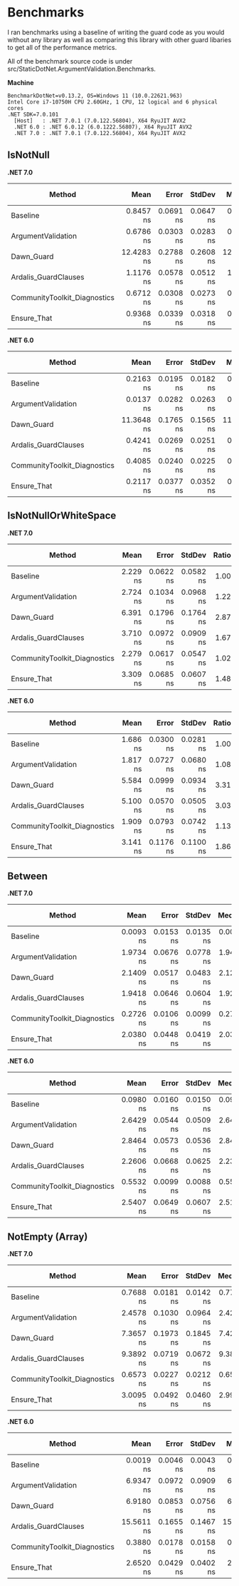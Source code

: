 # Benchmarks

I ran benchmarks using a baseline of writing the guard code as you would without any library as well as comparing this library with other guard libaries to get all of the performance metrics.

All of the benchmark source code is under src/StaticDotNet.ArgumentValidation.Benchmarks.

**Machine**

```
BenchmarkDotNet=v0.13.2, OS=Windows 11 (10.0.22621.963)
Intel Core i7-10750H CPU 2.60GHz, 1 CPU, 12 logical and 6 physical cores
.NET SDK=7.0.101
  [Host]   : .NET 7.0.1 (7.0.122.56804), X64 RyuJIT AVX2
  .NET 6.0 : .NET 6.0.12 (6.0.1222.56807), X64 RyuJIT AVX2
  .NET 7.0 : .NET 7.0.1 (7.0.122.56804), X64 RyuJIT AVX2
```

## IsNotNull

**.NET 7.0**

|                       Method |       Mean |     Error |    StdDev |     Median | Ratio | RatioSD | Allocated | Alloc Ratio |
|----------------------------- |-----------:|----------:|----------:|-----------:|------:|--------:|----------:|------------:|
|                     Baseline |  0.8457 ns | 0.0691 ns | 0.0647 ns |  0.8565 ns |  1.00 |    0.00 |         - |          NA |
|           ArgumentValidation |  0.6786 ns | 0.0303 ns | 0.0283 ns |  0.6782 ns |  0.81 |    0.07 |         - |          NA |
|                   Dawn_Guard | 12.4283 ns | 0.2788 ns | 0.2608 ns | 12.3970 ns | 14.77 |    1.11 |      40 B |          NA |
|         Ardalis_GuardClauses |  1.1176 ns | 0.0578 ns | 0.0512 ns |  1.1014 ns |  1.32 |    0.11 |         - |          NA |
| CommunityToolkit_Diagnostics |  0.6712 ns | 0.0308 ns | 0.0273 ns |  0.6699 ns |  0.79 |    0.05 |         - |          NA |
|                  Ensure_That |  0.9368 ns | 0.0339 ns | 0.0318 ns |  0.9360 ns |  1.11 |    0.09 |         - |          NA |

**.NET 6.0**

|                       Method |       Mean |     Error |    StdDev |     Median | Ratio | RatioSD | Allocated | Alloc Ratio |
|----------------------------- |-----------:|----------:|----------:|-----------:|------:|--------:|----------:|------------:|
|                     Baseline |  0.2163 ns | 0.0195 ns | 0.0182 ns |  0.2175 ns |  1.00 |    0.00 |         - |          NA |
|           ArgumentValidation |  0.0137 ns | 0.0282 ns | 0.0263 ns |  0.0000 ns |  0.07 |    0.13 |         - |          NA |
|                   Dawn_Guard | 11.3648 ns | 0.1765 ns | 0.1565 ns | 11.3443 ns | 53.09 |    4.70 |      40 B |          NA |
|         Ardalis_GuardClauses |  0.4241 ns | 0.0269 ns | 0.0251 ns |  0.4156 ns |  1.97 |    0.20 |         - |          NA |
| CommunityToolkit_Diagnostics |  0.4085 ns | 0.0240 ns | 0.0225 ns |  0.4102 ns |  1.90 |    0.18 |         - |          NA |
|                  Ensure_That |  0.2117 ns | 0.0377 ns | 0.0352 ns |  0.1980 ns |  0.98 |    0.18 |         - |          NA |

## IsNotNullOrWhiteSpace

**.NET 7.0**

|                       Method |     Mean |     Error |    StdDev | Ratio | RatioSD | Allocated | Alloc Ratio |
|----------------------------- |---------:|----------:|----------:|------:|--------:|----------:|------------:|
|                     Baseline | 2.229 ns | 0.0622 ns | 0.0582 ns |  1.00 |    0.00 |         - |          NA |
|           ArgumentValidation | 2.724 ns | 0.1034 ns | 0.0968 ns |  1.22 |    0.06 |         - |          NA |
|                   Dawn_Guard | 6.391 ns | 0.1796 ns | 0.1764 ns |  2.87 |    0.14 |         - |          NA |
|         Ardalis_GuardClauses | 3.710 ns | 0.0972 ns | 0.0909 ns |  1.67 |    0.05 |         - |          NA |
| CommunityToolkit_Diagnostics | 2.279 ns | 0.0617 ns | 0.0547 ns |  1.02 |    0.04 |         - |          NA |
|                  Ensure_That | 3.309 ns | 0.0685 ns | 0.0607 ns |  1.48 |    0.05 |         - |          NA |

**.NET 6.0**

|                       Method |     Mean |     Error |    StdDev | Ratio | RatioSD | Allocated | Alloc Ratio |
|----------------------------- |---------:|----------:|----------:|------:|--------:|----------:|------------:|
|                     Baseline | 1.686 ns | 0.0300 ns | 0.0281 ns |  1.00 |    0.00 |         - |          NA |
|           ArgumentValidation | 1.817 ns | 0.0727 ns | 0.0680 ns |  1.08 |    0.04 |         - |          NA |
|                   Dawn_Guard | 5.584 ns | 0.0999 ns | 0.0934 ns |  3.31 |    0.07 |         - |          NA |
|         Ardalis_GuardClauses | 5.100 ns | 0.0570 ns | 0.0505 ns |  3.03 |    0.06 |         - |          NA |
| CommunityToolkit_Diagnostics | 1.909 ns | 0.0793 ns | 0.0742 ns |  1.13 |    0.04 |         - |          NA |
|                  Ensure_That | 3.141 ns | 0.1176 ns | 0.1100 ns |  1.86 |    0.08 |         - |          NA |

## Between

**.NET 7.0**

|                       Method |      Mean |     Error |    StdDev |    Median | Ratio | RatioSD | Allocated | Alloc Ratio |
|----------------------------- |----------:|----------:|----------:|----------:|------:|--------:|----------:|------------:|
|                     Baseline | 0.0093 ns | 0.0153 ns | 0.0135 ns | 0.0021 ns |     ? |       ? |         - |           ? |
|           ArgumentValidation | 1.9734 ns | 0.0676 ns | 0.0778 ns | 1.9425 ns |     ? |       ? |         - |           ? |
|                   Dawn_Guard | 2.1409 ns | 0.0517 ns | 0.0483 ns | 2.1263 ns |     ? |       ? |         - |           ? |
|         Ardalis_GuardClauses | 1.9418 ns | 0.0646 ns | 0.0604 ns | 1.9223 ns |     ? |       ? |         - |           ? |
| CommunityToolkit_Diagnostics | 0.2726 ns | 0.0106 ns | 0.0099 ns | 0.2703 ns |     ? |       ? |         - |           ? |
|                  Ensure_That | 2.0380 ns | 0.0448 ns | 0.0419 ns | 2.0330 ns |     ? |       ? |         - |           ? |

**.NET 6.0**

|                       Method |      Mean |     Error |    StdDev |    Median | Ratio | RatioSD | Allocated | Alloc Ratio |
|----------------------------- |----------:|----------:|----------:|----------:|------:|--------:|----------:|------------:|
|                     Baseline | 0.0980 ns | 0.0160 ns | 0.0150 ns | 0.0996 ns |  1.00 |    0.00 |         - |          NA |
|           ArgumentValidation | 2.6429 ns | 0.0544 ns | 0.0509 ns | 2.6442 ns | 27.59 |    4.40 |         - |          NA |
|                   Dawn_Guard | 2.8464 ns | 0.0573 ns | 0.0536 ns | 2.8484 ns | 29.69 |    4.67 |         - |          NA |
|         Ardalis_GuardClauses | 2.2606 ns | 0.0668 ns | 0.0625 ns | 2.2301 ns | 23.58 |    3.72 |         - |          NA |
| CommunityToolkit_Diagnostics | 0.5532 ns | 0.0099 ns | 0.0088 ns | 0.5525 ns |  5.80 |    0.98 |         - |          NA |
|                  Ensure_That | 2.5407 ns | 0.0649 ns | 0.0607 ns | 2.5187 ns | 26.51 |    4.22 |         - |          NA |

## NotEmpty (Array)

**.NET 7.0**

|                       Method |       Mean |     Error |    StdDev |     Median | Ratio | RatioSD | Allocated | Alloc Ratio |
|----------------------------- |-----------:|----------:|----------:|-----------:|------:|--------:|----------:|------------:|
|                     Baseline |  0.7688 ns | 0.0181 ns | 0.0142 ns |  0.7730 ns |  1.00 |    0.00 |         - |          NA |
|           ArgumentValidation |  2.4578 ns | 0.1030 ns | 0.0964 ns |  2.4297 ns |  3.20 |    0.15 |         - |          NA |
|                   Dawn_Guard |  7.3657 ns | 0.1973 ns | 0.1845 ns |  7.4235 ns |  9.52 |    0.26 |         - |          NA |
|         Ardalis_GuardClauses |  9.3892 ns | 0.0719 ns | 0.0672 ns |  9.3811 ns | 12.22 |    0.22 |         - |          NA |
| CommunityToolkit_Diagnostics |  0.6573 ns | 0.0227 ns | 0.0212 ns |  0.6544 ns |  0.85 |    0.03 |         - |          NA |
|                  Ensure_That |  3.0095 ns | 0.0492 ns | 0.0460 ns |  2.9987 ns |  3.92 |    0.08 |         - |          NA |

**.NET 6.0**

|                       Method |       Mean |     Error |    StdDev |     Median | Ratio | RatioSD | Allocated | Alloc Ratio |
|----------------------------- |-----------:|----------:|----------:|-----------:|------:|--------:|----------:|------------:|
|                     Baseline |  0.0019 ns | 0.0046 ns | 0.0043 ns |  0.0000 ns |     ? |       ? |         - |           ? |
|           ArgumentValidation |  6.9347 ns | 0.0972 ns | 0.0909 ns |  6.9425 ns |     ? |       ? |         - |           ? |
|                   Dawn_Guard |  6.9180 ns | 0.0853 ns | 0.0756 ns |  6.9056 ns |     ? |       ? |         - |           ? |
|         Ardalis_GuardClauses | 15.5611 ns | 0.1655 ns | 0.1467 ns | 15.5066 ns |     ? |       ? |         - |           ? |
| CommunityToolkit_Diagnostics |  0.3880 ns | 0.0178 ns | 0.0158 ns |  0.3862 ns |     ? |       ? |         - |           ? |
|                  Ensure_That |  2.6520 ns | 0.0429 ns | 0.0402 ns |  2.6421 ns |     ? |       ? |         - |           ? |
